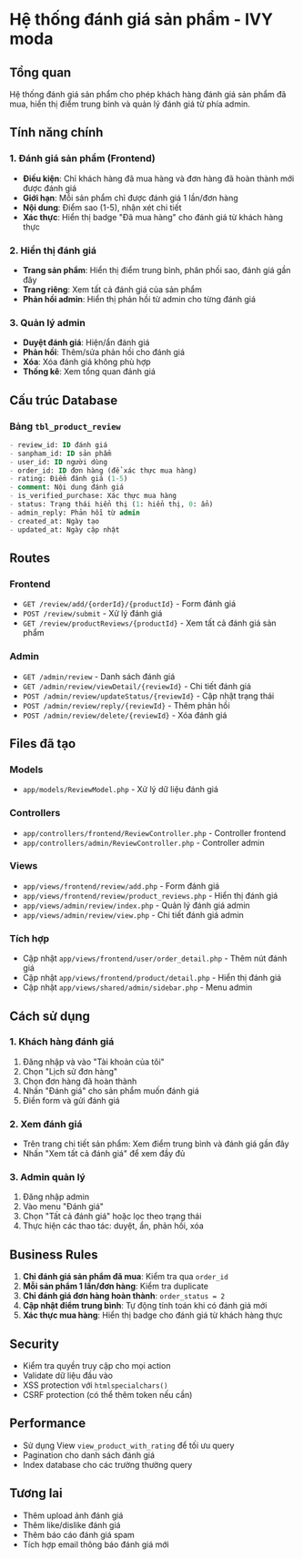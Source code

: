 # Hệ thống đánh giá sản phẩm - IVY moda

## Tổng quan
Hệ thống đánh giá sản phẩm cho phép khách hàng đánh giá sản phẩm đã mua, hiển thị điểm trung bình và quản lý đánh giá từ phía admin.

## Tính năng chính

### 1. Đánh giá sản phẩm (Frontend)
- **Điều kiện**: Chỉ khách hàng đã mua hàng và đơn hàng đã hoàn thành mới được đánh giá
- **Giới hạn**: Mỗi sản phẩm chỉ được đánh giá 1 lần/đơn hàng
- **Nội dung**: Điểm sao (1-5), nhận xét chi tiết
- **Xác thực**: Hiển thị badge "Đã mua hàng" cho đánh giá từ khách hàng thực

### 2. Hiển thị đánh giá
- **Trang sản phẩm**: Hiển thị điểm trung bình, phân phối sao, đánh giá gần đây
- **Trang riêng**: Xem tất cả đánh giá của sản phẩm
- **Phản hồi admin**: Hiển thị phản hồi từ admin cho từng đánh giá

### 3. Quản lý admin
- **Duyệt đánh giá**: Hiện/ẩn đánh giá
- **Phản hồi**: Thêm/sửa phản hồi cho đánh giá
- **Xóa**: Xóa đánh giá không phù hợp
- **Thống kê**: Xem tổng quan đánh giá

## Cấu trúc Database

### Bảng `tbl_product_review`
```sql
- review_id: ID đánh giá
- sanpham_id: ID sản phẩm
- user_id: ID người dùng
- order_id: ID đơn hàng (để xác thực mua hàng)
- rating: Điểm đánh giá (1-5)
- comment: Nội dung đánh giá
- is_verified_purchase: Xác thực mua hàng
- status: Trạng thái hiển thị (1: hiển thị, 0: ẩn)
- admin_reply: Phản hồi từ admin
- created_at: Ngày tạo
- updated_at: Ngày cập nhật
```

## Routes

### Frontend
- `GET /review/add/{orderId}/{productId}` - Form đánh giá
- `POST /review/submit` - Xử lý đánh giá
- `GET /review/productReviews/{productId}` - Xem tất cả đánh giá sản phẩm

### Admin
- `GET /admin/review` - Danh sách đánh giá
- `GET /admin/review/viewDetail/{reviewId}` - Chi tiết đánh giá
- `POST /admin/review/updateStatus/{reviewId}` - Cập nhật trạng thái
- `POST /admin/review/reply/{reviewId}` - Thêm phản hồi
- `POST /admin/review/delete/{reviewId}` - Xóa đánh giá

## Files đã tạo

### Models
- `app/models/ReviewModel.php` - Xử lý dữ liệu đánh giá

### Controllers
- `app/controllers/frontend/ReviewController.php` - Controller frontend
- `app/controllers/admin/ReviewController.php` - Controller admin

### Views
- `app/views/frontend/review/add.php` - Form đánh giá
- `app/views/frontend/review/product_reviews.php` - Hiển thị đánh giá
- `app/views/admin/review/index.php` - Quản lý đánh giá admin
- `app/views/admin/review/view.php` - Chi tiết đánh giá admin

### Tích hợp
- Cập nhật `app/views/frontend/user/order_detail.php` - Thêm nút đánh giá
- Cập nhật `app/views/frontend/product/detail.php` - Hiển thị đánh giá
- Cập nhật `app/views/shared/admin/sidebar.php` - Menu admin

## Cách sử dụng

### 1. Khách hàng đánh giá
1. Đăng nhập và vào "Tài khoản của tôi"
2. Chọn "Lịch sử đơn hàng"
3. Chọn đơn hàng đã hoàn thành
4. Nhấn "Đánh giá" cho sản phẩm muốn đánh giá
5. Điền form và gửi đánh giá

### 2. Xem đánh giá
- Trên trang chi tiết sản phẩm: Xem điểm trung bình và đánh giá gần đây
- Nhấn "Xem tất cả đánh giá" để xem đầy đủ

### 3. Admin quản lý
1. Đăng nhập admin
2. Vào menu "Đánh giá"
3. Chọn "Tất cả đánh giá" hoặc lọc theo trạng thái
4. Thực hiện các thao tác: duyệt, ẩn, phản hồi, xóa

## Business Rules

1. **Chỉ đánh giá sản phẩm đã mua**: Kiểm tra qua `order_id`
2. **Mỗi sản phẩm 1 lần/đơn hàng**: Kiểm tra duplicate
3. **Chỉ đánh giá đơn hàng hoàn thành**: `order_status = 2`
4. **Cập nhật điểm trung bình**: Tự động tính toán khi có đánh giá mới
5. **Xác thực mua hàng**: Hiển thị badge cho đánh giá từ khách hàng thực

## Security

- Kiểm tra quyền truy cập cho mọi action
- Validate dữ liệu đầu vào
- XSS protection với `htmlspecialchars()`
- CSRF protection (có thể thêm token nếu cần)

## Performance

- Sử dụng View `view_product_with_rating` để tối ưu query
- Pagination cho danh sách đánh giá
- Index database cho các trường thường query

## Tương lai

- Thêm upload ảnh đánh giá
- Thêm like/dislike đánh giá
- Thêm báo cáo đánh giá spam
- Tích hợp email thông báo đánh giá mới
